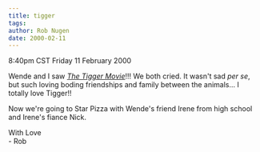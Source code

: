 ```yaml
---
title: tigger
tags: 
author: Rob Nugen
date: 2000-02-11
---
```


<title>The Tigger Movie</title>
<p class=date>8:40pm CST Friday 11 February 2000</p>

<p>Wende and I saw <a href="http://www.tiggermovie.com"><em>The Tigger Movie</em></a>!!!  We both cried.  It wasn't sad <em>per se</em>, but such loving boding friendships and family between the animals...  I totally love Tigger!!  

<p>Now we're going to Star Pizza with Wende's friend Irene from high school and Irene's fiance Nick.

<p>With Love
<br>- Rob

